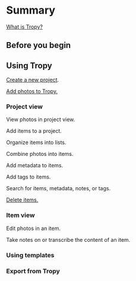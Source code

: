 # Summary

[What is Tropy?](/doc/Tropy_intro.md)

## Before you begin

## Using Tropy

[Create a new project](/doc/Create_project.md).

[Add photos to Tropy.](/doc/Add_files.md)

### Project view

View photos in project view.

Add items to a project.

Organize items into lists.

Combine photos into items.

Add metadata to items.

Add tags to items.

Search for items, metadata, notes, or tags.

[Delete items.](/doc/Delete_photos.md)

### Item view

Edit photos in an item.

Take notes on or transcribe the content of an item.

### Using templates

### Export from Tropy



